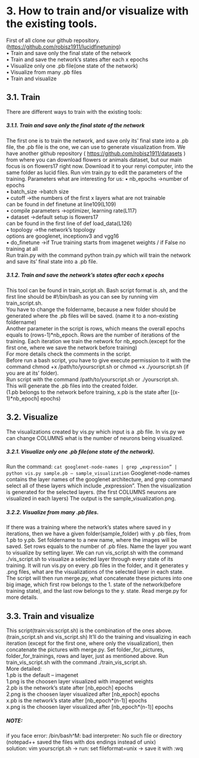 # 3. How to train and/or visualize with the existing tools.
First of all clone our github repository. (https://github.com/robisz1911/lucidfinetuning)<br/>
• Train and save only the final state of the network<br/>
• Train and save the network’s states after each x epochs<br/>
• Visualize only one .pb file(one state of the network)<br/>
• Visualize from many .pb files<br/>
• Train and visualize
## 3.1. Train
There are different ways to train with the existing tools:<br/>

##### 3.1.1. Train and save only the final state of the network
The first one is to train the network, and save only its’ final state into a .pb file, the .pb file is the one, we can use to generate visualization from.
We have another github repository ( https://github.com/robisz1911/datasets ) from where you can download flowers or animals dataset, but our main focus is on flowers17 right now.
Download it to your renyi computer, into the same folder as lucid files.
Run vim train.py to edit the parameters of the training.
Parameters what are interesting for us:
•	nb_epochs ->number of epochs<br/>
•	batch_size	->batch size<br/>
•	cutoff	->the numbers of the first x layers what are not trainable<br/>
can be found in def finetune at line109(L109)<br/>
•	compile parameters	->optimizer, learning rate(L117)<br/>
•	dataset	->default setup is flowers17<br/>
can be found in the first line of def load_data(L126)<br/>
•	topology	->the network’s topology<br/>
options are googlenet, inceptionv3 and vgg16<br/>
•	do_finetune	->if True training starts from imagenet weights / if False no training at all<br/>
Run train.py with the command python train.py which will train the network and save its’ final state into a .pb file.

##### 3.1.2. Train and save the network’s states after each x epochs
This tool can be found in train_script.sh. Bash script format is .sh, and the first line should be #!/bin/bash as you can see by running vim train_script.sh.<br/>
You have to change the foldername, because a new folder should be generated where the .pb files will be saved. (name it to a non-existing foldername)<br/>
Another parameter in the script is rows, which means the overall epochs equals to (rows-1)*nb_epoch. Rows are the number of iterations of the training. Each iteration we train the network for nb_epoch.(except for the first one, where we save the network before training)<br/>
For more details check the comments in the script.<br/>
Before run a bash script, you have to give execute permission to it with the command chmod +x /path/to/yourscript.sh or chmod +x ./yourscript.sh (if you are at its’ folder).<br/>
Run script with the command /path/to/yourscript.sh or ./yourscript.sh.<br/>
This will generate the .pb files into the created folder.<br/>
(1.pb belongs to the network before training, x.pb is the state after [(x-1)*nb_epoch] epochs)<br/>

## 3.2. Visualize
The visualizations created by vis.py which input is a .pb file.
In vis.py we can change COLUMNS what is the number of neurons being visualized.
##### 3.2.1. Visualize only one .pb file(one state of the network).
Run the command:
```cat googlenet-node-names | grep „expression” | python vis.py sample.pb – sample_visualization```
Googlenet-node-names contains the layer names of the googlenet architecture, and grep command select all of these layers which include „expression”.
Then the visualization is generated for the selected layers. (the first COLUMNS neurons are visualized in each layers)
The output is the sample_visualization.png.
##### 3.2.2. Visualize from many .pb files.
If there was a training where the network’s states where saved in y iterations, then we have a given folder(sample_folder) with y .pb files, from 1.pb to y.pb.
Set foldername to a new name, where the images will be saved.
Set rows equals to the number of .pb files. Name the layer you want to visualize by setting layer.
We can run vis_script.sh with the command ./vis_script.sh to visualize a selected layer through every state of its training.
It will run vis.py on every .pb files in the folder, and it generates y .png files, what are the 
visualizations of the selected layer in each state.
The script will then run merge.py, what concatenate these pictures into one big image, which first row belongs to the 1. state of the network(before training state), and the last row belongs to the y. state. Read merge.py for more details.
## 3.3. Train and visualize
This script(train:vis:script.sh) is the combination of the ones above. (train_script.sh and vis_script.sh)
It’ll do the training and visualizing in each iteration (except for the first one, where only the visualization), then concatenate the pictures with merge.py.
Set folder_for_pictures, folder_for_trainings, rows and layer, just as mentioned above.
Run train_vis_script.sh with the command ./train_vis_script.sh.<br/>
More detailed:<br/>
1.pb is the default – imagenet<br/>
1.png is the choosen layer visualized with imagenet weights<br/>
2.pb is the network’s state after [nb_epoch] epochs<br/>
2.png is the choosen layer visualized after [nb_epoch] epochs<br/>
x.pb is the network’s state after [nb_epoch*(n-1)] epochs<br/>
x.png is the choosen layer visualized after [nb_epoch*(n-1)] epochs<br/>

##### NOTE: #####
if you face error:  /bin/bash^M: bad interpreter: No such file or directory<br/>
(notepad++ saved the files with dos endings instead of unix)<br/>
solution:  vim yourscript.sh -> run: set fileformat=unix -> save it with :wq

